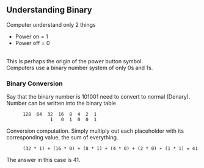 ## Understanding Binary

Computer understand only 2 things
* Power on = 1
* Power off = 0
<br>
This is perhaps the origin of the power button symbol.<br>
Computers use a binary number system of only 0s and 1s.

### Binary Conversion

Say that the binary number is 101001 need to convert to normal (Denary).<br>
Number can be written into the binary table

          128  64  32  16  8  4  2  1
                    1   0  1  0  0  1

Conversion computation. Simply multiply out each placeholder with its  corresponding value, the sum of everything.

          (32 * 1) + (16 * 0) + (8 * 1) + (4 * 0) + (2 * 0) + (1 * 1) = 41

The answer in this case is 41.
